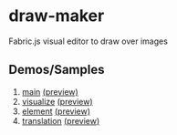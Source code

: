 # draw-maker
Fabric.js visual editor to draw over images

## Demos/Samples
1. [main](samples/main/index.html) [(preview)](https://mpecenin.github.io/draw-maker/samples/main/index.html)
2. [visualize](samples/visualize/index.html) [(preview)](https://mpecenin.github.io/draw-maker/samples/visualize/index.html)
3. [element](samples/element/index.html) [(preview)](https://mpecenin.github.io/draw-maker/samples/element/index.html)
4. [translation](samples/translation/index.html) [(preview)](https://mpecenin.github.io/draw-maker/samples/translation/index.html)
